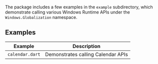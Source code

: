 The package includes a few examples in the `example` subdirectory, which
demonstrate calling various Windows Runtime APIs under the
`Windows.Globalization` namespace.

## Examples

| Example         | Description                        |
| --------------- | ---------------------------------- |
| `calendar.dart` | Demonstrates calling Calendar APIs |
